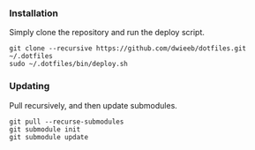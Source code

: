 ### Installation

Simply clone the repository and run the deploy script.

    git clone --recursive https://github.com/dwieeb/dotfiles.git ~/.dotfiles
    sudo ~/.dotfiles/bin/deploy.sh

### Updating

Pull recursively, and then update submodules.

    git pull --recurse-submodules
    git submodule init
    git submodule update

